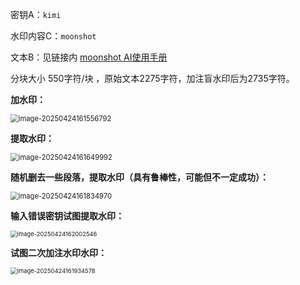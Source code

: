 密钥A：`kimi`

水印内容C：`moonshot`

文本B：见链接内 [moonshot AI使用手册](https://platform.moonshot.cn/docs/intro#%E6%96%87%E6%9C%AC%E7%94%9F%E6%88%90%E6%A8%A1%E5%9E%8B)

分块大小 550字符/块 ，原始文本2275字符，加注盲水印后为2735字符。

**加水印：**

<img src="https://testingcf.jsdelivr.net/gh/bestZwei/imgs@master/picgo/image-20250424161556792.png" alt="image-20250424161556792" style="zoom:80%;" />

**提取水印：**

<img src="https://testingcf.jsdelivr.net/gh/bestZwei/imgs@master/picgo/image-20250424161649992.png" alt="image-20250424161649992" style="zoom:80%;" />

**随机删去一些段落，提取水印（具有鲁棒性，可能但不一定成功）：**

<img src="https://testingcf.jsdelivr.net/gh/bestZwei/imgs@master/picgo/image-20250424161834970.png" alt="image-20250424161834970" style="zoom:80%;" />

**输入错误密钥试图提取水印：**

<img src="https://testingcf.jsdelivr.net/gh/bestZwei/imgs@master/picgo/image-20250424162002546.png" alt="image-20250424162002546" style="zoom:67%;" />

**试图二次加注水印水印：**

<img src="https://testingcf.jsdelivr.net/gh/bestZwei/imgs@master/picgo/image-20250424161934578.png" alt="image-20250424161934578" style="zoom:67%;" />